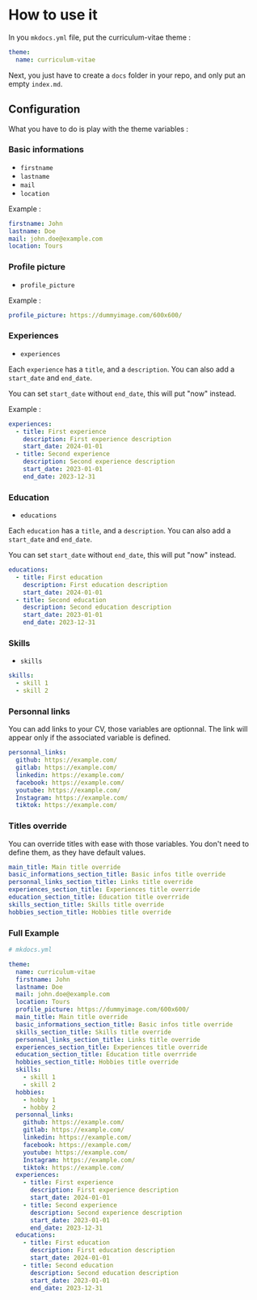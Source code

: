 # How to use it

In you `mkdocs.yml` file, put the curriculum-vitae theme :

```yml
theme:
  name: curriculum-vitae
```

Next, you just have to create a `docs` folder in your repo, and only put an empty `index.md`.

## Configuration

What you have to do is play with the theme variables :

### Basic informations

- `firstname`
- `lastname`
- `mail`
- `location`

Example :

```yml
firstname: John
lastname: Doe
mail: john.doe@example.com
location: Tours
```

### Profile picture

- `profile_picture`

Example :

```yml
profile_picture: https://dummyimage.com/600x600/
```

### Experiences

- `experiences`

Each `experience` has a `title`, and a `description`. You can also add a `start_date` and `end_date`.

You can set `start_date` without `end_date`, this will put "now" instead.

Example :

```yml
experiences:
  - title: First experience
    description: First experience description
    start_date: 2024-01-01
  - title: Second experience
    description: Second experience description
    start_date: 2023-01-01
    end_date: 2023-12-31
```

### Education

- `educations`

Each `education` has a `title`, and a `description`. You can also add a `start_date` and `end_date`.

You can set `start_date` without `end_date`, this will put "now" instead.

```yml
educations:
  - title: First education
    description: First education description
    start_date: 2024-01-01
  - title: Second education
    description: Second education description
    start_date: 2023-01-01
    end_date: 2023-12-31
```

### Skills

- `skills`

```yml
skills:
  - skill 1
  - skill 2
```

### Personnal links

You can add links to your CV, those variables are optionnal. The link will appear only if the associated variable is defined.

```yml
personnal_links:
  github: https://example.com/
  gitlab: https://example.com/
  linkedin: https://example.com/
  facebook: https://example.com/
  youtube: https://example.com/
  Instagram: https://example.com/
  tiktok: https://example.com/
```

### Titles override

You can override titles with ease with those variables. You don't need to define them, as they have default values.

```yml
main_title: Main title override
basic_informations_section_title: Basic infos title override
personnal_links_section_title: Links title override
experiences_section_title: Experiences title override
education_section_title: Education title overrride
skills_section_title: Skills title override
hobbies_section_title: Hobbies title override
```

### Full Example

```yml
# mkdocs.yml

theme:
  name: curriculum-vitae
  firstname: John
  lastname: Doe
  mail: john.doe@example.com
  location: Tours
  profile_picture: https://dummyimage.com/600x600/
  main_title: Main title override
  basic_informations_section_title: Basic infos title override
  skills_section_title: Skills title override
  personnal_links_section_title: Links title override
  experiences_section_title: Experiences title override
  education_section_title: Education title overrride
  hobbies_section_title: Hobbies title override
  skills:
    - skill 1
    - skill 2
  hobbies:
    - hobby 1
    - hobby 2
  personnal_links:
    github: https://example.com/
    gitlab: https://example.com/
    linkedin: https://example.com/
    facebook: https://example.com/
    youtube: https://example.com/
    Instagram: https://example.com/
    tiktok: https://example.com/
  experiences:
    - title: First experience
      description: First experience description
      start_date: 2024-01-01
    - title: Second experience
      description: Second experience description
      start_date: 2023-01-01
      end_date: 2023-12-31
  educations:
    - title: First education
      description: First education description
      start_date: 2024-01-01
    - title: Second education
      description: Second education description
      start_date: 2023-01-01
      end_date: 2023-12-31
```
